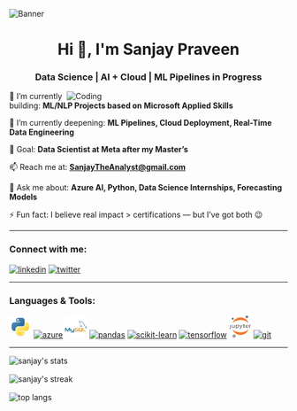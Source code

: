 ![Banner](https://webcoder.co.in/wp-content/uploads/2021/04/website.gif)

<h1 align="center">Hi 👋, I'm Sanjay Praveen</h1>
<h3 align="center">Data Science | AI + Cloud | ML Pipelines in Progress</h3>

<img align="right" alt="Coding" width="400" src="https://camo.githubusercontent.com/7de37139d0b4c1ce40865e799b446c0e963a3dd8fb68d239707237c40604fa3d/68747470733a2f2f63646e2e6472696262626c652e636f6d2f75736572732f3733303730332f73637265656e73686f74732f363538313234332f6176656e746f2e676966">

🔭 I’m currently building: **ML/NLP Projects based on Microsoft Applied Skills**

🌱 I’m currently deepening: **ML Pipelines, Cloud Deployment, Real-Time Data Engineering**

🎯 Goal: **Data Scientist at Meta after my Master’s**

📫 Reach me at: **SanjayTheAnalyst@gmail.com**

💬 Ask me about: **Azure AI, Python, Data Science Internships, Forecasting Models**

⚡ Fun fact: I believe real impact > certifications — but I’ve got both 😉

---

<h3 align="left">Connect with me:</h3>
<p align="left">
<a href="https://linkedin.com/in/sanjaypraveen/" target="blank"><img align="center" src="https://raw.githubusercontent.com/rahuldkjain/github-profile-readme-generator/master/src/images/icons/Social/linked-in-alt.svg" alt="linkedin" height="30" width="40" /></a>
<a href="https://twitter.com/" target="blank"><img align="center" src="https://raw.githubusercontent.com/rahuldkjain/github-profile-readme-generator/master/src/images/icons/Social/twitter.svg" alt="twitter" height="30" width="40" /></a>
</p>

---

<h3 align="left">Languages & Tools:</h3>
<p align="left">
<a href="https://www.python.org" target="_blank"><img src="https://raw.githubusercontent.com/devicons/devicon/master/icons/python/python-original.svg" alt="python" width="40" height="40"/></a>
<a href="https://azure.microsoft.com/en-in/" target="_blank"><img src="https://www.vectorlogo.zone/logos/microsoft_azure/microsoft_azure-icon.svg" alt="azure" width="40" height="40"/></a>
<a href="https://www.mysql.com/" target="_blank"><img src="https://raw.githubusercontent.com/devicons/devicon/master/icons/mysql/mysql-original-wordmark.svg" alt="mysql" width="40" height="40"/></a>
<a href="https://pandas.pydata.org/" target="_blank"><img src="https://cdn.jsdelivr.net/gh/devicons/devicon/icons/pandas/pandas-original.svg" alt="pandas" width="40" height="40"/></a>
<a href="https://scikit-learn.org/" target="_blank"><img src="https://cdn.jsdelivr.net/gh/devicons/devicon/icons/scikit-learn/scikit-learn-original.svg" alt="scikit-learn" width="40" height="40"/></a>
<a href="https://www.tensorflow.org/" target="_blank"><img src="https://www.vectorlogo.zone/logos/tensorflow/tensorflow-icon.svg" alt="tensorflow" width="40" height="40"/></a>
<a href="https://jupyter.org/" target="_blank"><img src="https://raw.githubusercontent.com/devicons/devicon/master/icons/jupyter/jupyter-original-wordmark.svg" alt="jupyter" width="40" height="40"/></a>
<a href="https://git-scm.com/" target="_blank"><img src="https://www.vectorlogo.zone/logos/git-scm/git-scm-icon.svg" alt="git" width="40" height="40"/></a>
</p>

---

<p><img align="center" src="https://github-readme-stats.vercel.app/api?username=CodesBySanjay&show_icons=true&theme=radical" alt="sanjay's stats"/></p>
<p><img align="center" src="https://github-readme-streak-stats.herokuapp.com/?user=CodesBySanjay&theme=radical" alt="sanjay's streak"/></p>
<p><img align="center" src="https://github-readme-stats.vercel.app/api/top-langs?username=CodesBySanjay&layout=compact&theme=radical" alt="top langs"/></p>
